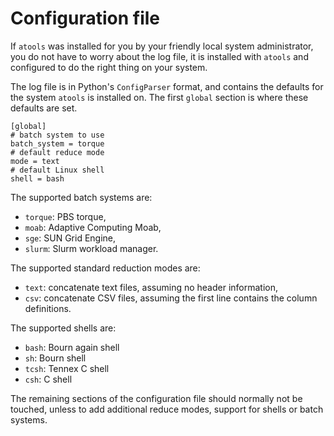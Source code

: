 # Configuration file

If `atools` was installed for you by your friendly local system
administrator, you do not have to worry about the log file, it is installed
with `atools` and configured to do the right thing on your system.

The log file is in Python's `ConfigParser` format, and contains the
defaults for the system `atools` is installed on.  The first `global`
section is where these defaults are set.
```
[global]
# batch system to use
batch_system = torque
# default reduce mode
mode = text
# default Linux shell
shell = bash
````

The supported batch systems are:

* `torque`: PBS torque,
* `moab`: Adaptive Computing Moab,
* `sge`: SUN Grid Engine,
* `slurm`: Slurm workload manager.

The supported standard reduction modes are:

* `text`: concatenate text files, assuming no header information,
* `csv`: concatenate CSV files, assuming the first line contains the
    column definitions.

The supported shells are:

* `bash`: Bourn again shell
* `sh`: Bourn shell
* `tcsh`: Tennex C shell
* `csh`: C shell

The remaining sections of the configuration file should normally not be
touched, unless to add additional reduce modes, support for shells or
batch systems.
